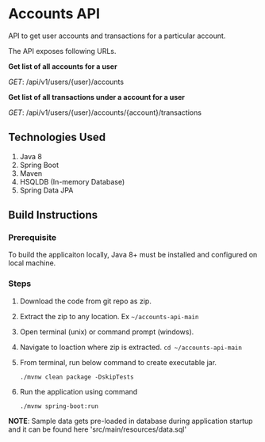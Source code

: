 # Accounts API
API to get user accounts and transactions for a particular account.

The API exposes following URLs.

**Get list of all accounts for a user**

_GET_: /api/v1/users/{user}/accounts

**Get list of all transactions under a account for a user**

_GET_: /api/v1/users/{user}/accounts/{account}/transactions


## Technologies Used
1. Java 8
2. Spring Boot
3. Maven
4. HSQLDB (In-memory Database)
5. Spring Data JPA

## Build Instructions

### Prerequisite
To build the applicaiton locally, Java 8+ must be installed and configured on local machine.

### Steps
1. Download the code from git repo as zip.

2. Extract the zip to any location. Ex
	```~/accounts-api-main```

3. Open terminal (unix) or command prompt (windows).

4. Navigate to loaction where zip is extracted.
	```cd ~/accounts-api-main```

7. From terminal, run below command to create executable jar.
    ```
    ./mvnw clean package -DskipTests
    ```

8. Run the application using command
    ```
    ./mvnw spring-boot:run
    ```
	
**NOTE**: Sample data gets pre-loaded in database during application startup and it can be found here 'src/main/resources/data.sql'
